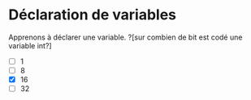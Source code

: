 # Déclaration de variables
Apprenons à déclarer une variable.
?[sur combien de bit est codé une variable int?]
-[ ] 1
-[ ] 8
-[x] 16
-[ ] 32
